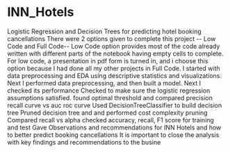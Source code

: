 # INN_Hotels
Logistic Regression and Decision Trees for predicting hotel booking cancellations
There were 2 options given to complete this project -- Low Code and Full Code-- 
Low Code option provides most of the code already written with different parts of the notebook having empty cells to complete.
For low code, a presentation in pdf form is turned in, and i choose this option because I had done all my other projects in Full Code. 
I started with data preprocessing and EDA using descriptive statistics and visualizations.
Next I performed data preprocessing, and then built a model.
Next I checked its performance
Checked to make sure the logistic regression assumptions satisfied.
found optimal threshold and compared precision recall curve vs auc roc curve
Used DecisionTreeClassifier to build decision tree
Pruned decision tree and and performed cost complexity pruning
Compared recall vs alpha 
checked accuracy, recall, F1 score for training and test
Gave Observations and recommendations for INN Hotels and how to better predict booking cancellations
It is important to close the analysis with key findings and recommendations to the busine
